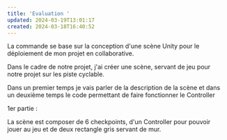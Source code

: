 ```yaml
---
title: 'Evaluation '
updated: 2024-03-19T13:01:17
created: 2024-03-18T16:40:52
---
```


La commande se base sur la conception d'une scène Unity pour le déploiement de mon projet en collaborative.

Dans le cadre de notre projet, j'ai créer une scène, servant de jeu pour notre projet sur les piste cyclable.

Dans un premier temps je vais parler de la description de la scène et dans un deuxième temps le code permettant de faire fonctionner le Controller

1er partie :

La scène est composer de 6 checkpoints, d'un Controller pour pouvoir jouer au jeu et de deux rectangle gris servant de mur.


